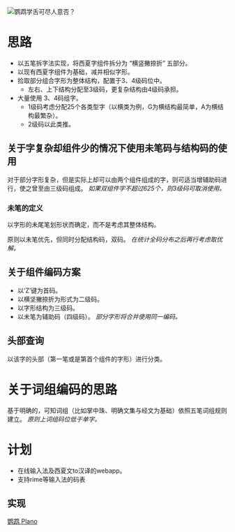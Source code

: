 ![鹦鹉学舌可尽人意否？](papago.png)
# 思路
- 以五笔拆字法实现，将西夏字组件拆分为 “横竖撇捺折” 五部分。
- 以现有西夏字组件为基础，减并相似字形。
- 捡取部分组合字形为整体结构，配置于3、4级码位中。
  - 左右、上下结构分配至3级码，更复杂结构由4级码承担。
- 大量使用 3、4码组字。
  - 1级码考虑分配25个各类型字（以横类为例，G为横结构最简单，A为横结构最繁杂）。
  - 2级码以此类推。

## 关于字复杂却组件少的情况下使用未笔码与结构码的使用
对于部分字形复杂，但是实际上却可以由两个组件组成的字，则可适当增辅助码进行，使之曾至由三级码组成。
*如果双组件字不超过625个，则3级码可取消使用。*

### 未笔的定义
以字形的未尾笔划形状而确定，而不是考虑其整体结构。

原则以未笔优先，但同时分配结构码，双码。
*在统计全码分布之后再行考虑取优解。*

## 关于组件编码方案
- 以‘Z’键为首码。
- 以横坚撇捺折为形式为二级码。
- 以字形结构为三级码。
- 以未笔为辅助码（四级码）。
*部分字形将合并使用同一编码。*

## 头部查询
以该字的头部（第一笔或是第首个组件的字形）进行分类。

# 关于词组编码的思路
基于明确的，可知词组（比如掌中珠、明确文集与经文为基础）依照五笔词组规则建立。
*原则上词组码位低于单字。*

# 计划
- 在线输入法及西夏文to汉译的webapp。
- 支持rime等输入法的码表

## 实现
[鹦鹉 Plano](https://teksto.github.io/teksto/)